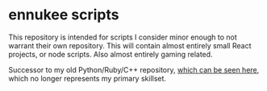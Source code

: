 # ennukee scripts

This repository is intended for scripts I consider minor enough to not warrant their own repository. This will contain almost entirely small React projects, or node scripts. Also almost entirely gaming related.

Successor to my old Python/Ruby/C++ repository, [which can be seen here](https://github.com/ennukee/djb_script_challenges), which no longer represents my primary skillset.